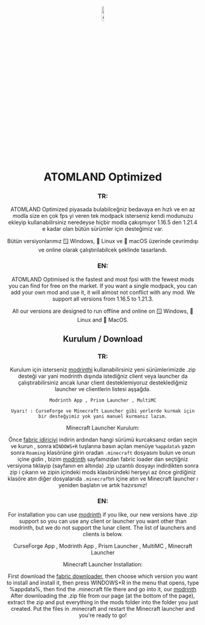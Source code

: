 <div align="center">

<img src="https://r.resimlink.com/vFRwz98n.png" alt="AO logo" width="10%" height="10%">

# ATOMLAND Optimized
 ### TR:
 ATOMLAND Optimized piyasada bulabilceğniz bedavaya en hızlı ve en az modla size en çok fps yi
 veren tek modpack isterseniz kendi modunuzu ekleyip kullanabilirsiniz neredeyse hiçbir modla çakışmıyor
 1.16.5 den 1.21.4 e kadar olan bütün sürümler için desteğimiz var.
 
 Bütün versiyonlarımız 🪟 Windows, 🐧 Linux ve 🍏 macOS üzerinde çevrimdışı ve online olarak çalıştırılabilcek şeklinde tasarlandı.
 
 ### EN:
 ATOMLAND Optimised is the fastest and most fpsi with the fewest mods you can find for free on the market.
 If you want a single modpack, you can add your own mod and use it, it will almost not conflict with any mod.
 We support all versions from 1.16.5 to 1.21.3.
 
 All our versions are designed to run offline and online on 🪟 Windows, 🐧 Linux and 🍏 MacOS.
 
 
## Kurulum / Download
### TR:
Kurulum için isterseniz [modrinthi](https://modrinth.com/modpack/atomland) kullanabilirsiniz yeni sürümlerimizde .zip desteği var 
yani modrinth dışında istediğniz client veya launcher da çalıştırabilirsiniz ancak lunar client desteklemiyoruz desteklediğmiz 
launcher ve clientlerin listesi aşşağda.

`Modrinth App , Prism Launcher , MultiMC`

```Uyarı! : CurseForge ve Minecraft Launcher gibi yerlerde kurmak için bir desteğyimiz yok yani manuel kurmanız lazım.```

Minecraft Launcher Kurulum:

Önce [fabric idiriciyi](https://fabricmc.net/use/installer/) indirin ardından hangi sürümü kurcaksanız ordan seçin ve kurun , sonra `WİNDOWS+R` tuşlarına 
basın açılan menüye `%appdata%` yazın sonra `Roaming` klasörüne girin oradan `.minecraft` dosyasını bulun ve onun içine gidin , bizim [modrinth](https://modrinth.com/modpack/atomland) 
sayfamızdan fabric loader dan seçtiğniz versiyona tıklayip (sayfanın en altında) .zip uzantılı dosyayı indirdikten sonra zip i çıkarın ve zipin içindeki mods klasöründeki herşeyi az önce girdiğiniz klasöre atın diğer 
dosyalarıda `.minecraf`tın içine atın ve Minecraft launcher ı yeniden başlatın ve artık hazırsınız!

### EN:
For installation you can use [modrinth](https://modrinth.com/modpack/atomland) if you like, our new versions have .zip support 
so you can use any client or launcher you want other than modrinth, but we do not support the lunar client. 
The list of launchers and clients is below.

CurseForge App , Modrinth App , Prism Launcher , MultiMC , Minecraft Launcher

Minecraft Launcher Installation:

First download the [fabric downloader](https://fabricmc.net/use/installer/), then choose which version you want to install and install it, then press WINDOWS+R 
in the menu that opens, type %appdata%, then find the .minecraft file there and go into it, our [modrinth](https://modrinth.com/modpack/atomland) 
After downloading the .zip file from our page (at the bottom of the page), extract the zip and put everything in the mods folder into the folder you just created. 
Put the files in .minecraft and restart the Minecraft launcher and you're ready to go!
